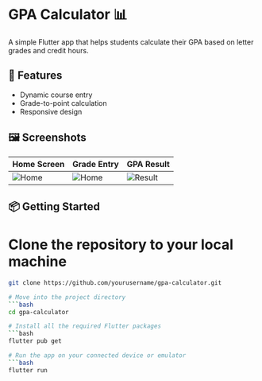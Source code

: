 # GPA Calculator 📊

A simple Flutter app that helps students calculate their GPA based on letter grades and credit hours.

## 🚀 Features

- Dynamic course entry
- Grade-to-point calculation
- Responsive design

## 🖼️ Screenshots

| Home Screen                                                                             | Grade Entry                                                                            | GPA Result                                                                            |
|-----------------------------------------------------------------------------------------|----------------------------------------------------------------------------------------|---------------------------------------------------------------------------------------|
| ![Home](https://github.com/mllrr96/gpa_calculator/blob/main/screenshots/Home-Empty.png) | ![Home](https://github.com/mllrr96/gpa_calculator/blob/main/screenshots/Home.png) | ![Result](https://github.com/mllrr96/gpa_calculator/blob/main/screenshots/Result.png) |

## 📦 Getting Started

# Clone the repository to your local machine
```bash
git clone https://github.com/yourusername/gpa-calculator.git

# Move into the project directory
```bash
cd gpa-calculator

# Install all the required Flutter packages
```bash
flutter pub get

# Run the app on your connected device or emulator
```bash
flutter run
